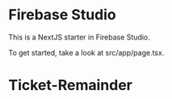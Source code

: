 # Firebase Studio

This is a NextJS starter in Firebase Studio.

To get started, take a look at src/app/page.tsx.
# Ticket-Remainder
